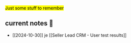 <mark class='underline'>Just some stuff to remember</mark>

## current notes 📓
- [[2024-10-30]] je [[Seller Lead CRM - User test results]]
